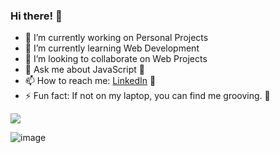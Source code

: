 ### Hi there! 👋



- 🔭 I’m currently working on Personal Projects
- 🌱 I’m currently learning Web Development 
- 👯 I’m looking to collaborate on Web Projects
- 💬 Ask me about JavaScript :ice_cream:
- 📫 How to reach me: [LinkedIn](https://www.linkedin.com/in/arpitav13/) :hatched_chick: 
- ⚡ Fun fact: If not on my laptop, you can find me grooving. 💃


<img src="https://github-readme-stats.vercel.app/api?username=arpita1899&&show_icons=true&title_color=ffffff&icon_color=bb2acf&text_color=daf7dc&bg_color=151515">

<p align="left">
<img src="https://github-readme-stats.vercel.app/api/top-langs/?username=arpita1899&layout=compact&theme=blueberry" alt="image" />
</p>
